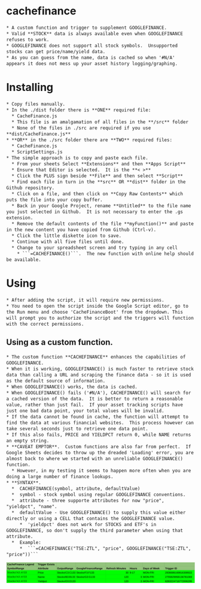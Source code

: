 # cachefinance

    * A custom function and trigger to supplement GOOGLEFINANCE.
    * Valid **STOCK** data is always available even when GOOGLEFINANCE refuses to work.
    * GOOGLEFINANCE does not support all stock symbols.  Unsupported stocks can get price/name/yield data.  
    * As you can guess from the name, data is cached so when '#N/A' appears it does not mess up your asset history logging/graphing.

# Installing

    * Copy files manually.
    * In the ./dist folder there is **ONE** required file:
      * CacheFinance.js  
      * This file is an amalgamation of all files in the **/src** folder
      * None of the files in ./src are required if you use **dist/CacheFinance.js**
    * **OR** in the ./src folder there are **TWO** required files:
      * CacheFinance.js
      * ScriptSettings.js
    * The simple approach is to copy and paste each file.
      * From your sheets Select **Extensions** and then **Apps Script**
      * Ensure that Editor is selected.  It is the **< >**
      * Click the PLUS sign beside **File** and then select **Script**
      * Find each file in turn in the **src** OR **dist** folder in the Github repository.
      * Click on a file, and then click on **Copy Raw Contents** which puts the file into your copy buffer.
      * Back in your Google Project, rename **Untitled** to the file name you just selected in Github.  It is not necessary to enter the .gs extension.
      * Remove the default contents of the file **myFunction()** and paste in the new content you have copied from Github (Ctrl-v).
      * Click the little diskette icon to save.
      * Continue with all five files until done.
      * Change to your spreadsheet screen and try typing in any cell
        * ```=CACHEFINANCE()```.  The new function with online help should be available.


# Using
    * After adding the script, it will require new permissions.
    * You need to open the script inside the Google Script editor, go to the Run menu and choose 'CacheFinanceBoot' from the dropdown. This will prompt you to authorize the script and the triggers will function with the correct permissions.

## Using as a custom function.
    * The custom function **CACHEFINANCE** enhances the capabilities of GOOGLEFINANCE.
    * When it is working, GOOGLEFINANCE() is much faster to retrieve stock data than calling a URL and scraping the finance data - so it is used as the default source of information.
    * When GOOGLEFINANCE() works, the data is cached.
    * When GOOGLEFINANCE() fails ('#N/A'), CACHEFINANCE() will search for a cached version of the data.  It is better to return a reasonable value, rather than just fail.  If your asset tracking scripts have just one bad data point, your total values will be invalid.
    * If the data cannot be found in cache, the function will attempt to find the data at various financial websites.  This process however can take several seconds just to retrieve one data point.
    * If this also fails, PRICE and YIELDPCT return 0, while NAME returns an empty string.
    * **CAVEAT EMPTOR**.  Custom functions are also far from perfect.  If Google Sheets decides to throw up the dreaded 'Loading' error, you are almost back to where we started with an unreliable GOOGLEFINANCE() function.
      * However, in my testing it seems to happen more often when you are doing a large number of finance lookups. 
    * **SYNTAX**.
      *  CACHEFINANCE(symbol, attribute, defaultValue)
      *  symbol - stock symbol using regular GOOGLEFINANCE conventions.
      *  attribute - three supporte attributes for now "price", "yieldpct", "name".
      *  defaultValue - Use GOOGLEFINANCE() to supply this value either directly or using a CELL that contains the GOOGLEFINANCE value.
         *  'yieldpct' does not work for STOCKS and ETF's in GOOGLEFINANCE, so don't supply the third parameter when using that attribute.
      *  Example:
         *  ```=CACHEFINANCE("TSE:ZTL", "price", GOOGLEFINANCE("TSE:ZTL", "price"))```

![Trigger Setup](img/CACHEFINANCE_LEGEND.png)
